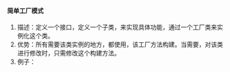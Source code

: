 #### 简单工厂模式
1. 描述：定义一个接口，定义一个子类，来实现具体功能，通过一个工厂类来实例化这个类。
2. 优势：所有需要该类实例的地方，都使用，该工厂方法构建。当需要，对该类进行修改时，只需修改这个构建方法。
3. 例子：